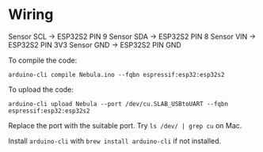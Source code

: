 # Wiring

Sensor SCL -> ESP32S2 PIN 9
Sensor SDA -> ESP32S2 PIN 8 
Sensor VIN -> ESP32S2 PIN 3V3
Sensor GND -> ESP32S2 PIN GND

To compile the code:
```
arduino-cli compile Nebula.ino --fqbn espressif:esp32:esp32s2
```

To upload the code:
```
arduino-cli upload Nebula --port /dev/cu.SLAB_USBtoUART --fqbn espressif:esp32:esp32s2
```

Replace the port with the suitable port. Try `ls /dev/ | grep cu` on Mac.

Install `arduino-cli` with `brew install arduino-cli` if not installed.